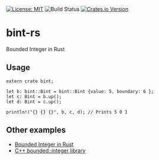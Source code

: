 [![License: MIT](https://img.shields.io/badge/license-MIT-blue?style=flat-square)](LICENSE)
![Build Status](https://github.com/electronicpanopticon/bint/actions/workflows/basic.yaml/badge.svg)
[![Crates.io Version](https://img.shields.io/crates/v/bint.svg)](https://crates.io/crates/bint)

# bint-rs

Bounded Integer in Rust

## Usage

```
extern crate bint;

let b: bint::Bint = bint::Bint {value: 5, boundary: 6 };
let c: Bint = b.up();
let d: Bint = c.up();

println!("{} {} {}", b, c, d); // Prints 5 0 1
```

## Other examples
* [Bounded Integer in Rust](https://github.com/programble/bounded-integer)
* [C++ bounded::integer library](http://doublewise.net/c++/bounded/)
